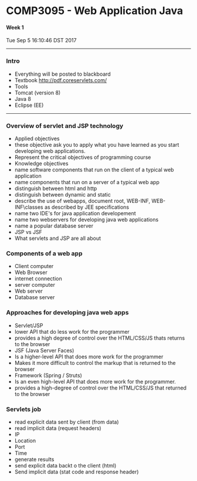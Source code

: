 # COMP3095 - Web Application Java
#### Week 1
Tue Sep  5 16:10:46 DST 2017

___

### Intro
- Everything will be posted to blackboard
- Textbook http://pdf.coreservlets.com/
- Tools
 - Tomcat (version 8)
 - Java 8
 - Eclipse (EE)


____

### Overview of servlet and JSP technology
- Applied objectives
 - these objective ask you to apply what you have learned as you start developing web applications.
 - Represent the critical objectives of programming course
- Knowledge objectives
 - name software components that run on the client of a typical web application
 - name components that run on a server of a typical web app
 - distinguish between html and http
 - distinguish between dynamic and static
 - describe the use of webapps, document root, WEB-INF, WEB-INF\classes as described by JEE specifications
 - name two IDE's for java application developement
 - name two webservers for developing java web applications
 - name a popular database server
 - JSP vs JSF
 - What servlets and JSP are all about
 
### Components of a web app
- Client computer
- Web Browser
- internet connection
- server computer
- Web server
- Database server 

### Approaches for developing java web apps
- Servlet/JSP
 - lower API that do less work for the programmer
 - provides a high degree of control over the HTML/CSS/JS thats returns to the browser
- JSF (Java Server Faces)
 - Is a higher-level API that does more work for the programmer
 - Makes it more difficult to control the markup that is returned to the browser
- Framework (Spring / Struts)
 - Is an even high-level API that does more work for the programmer.
 - provides a high-degree of control over the HTML/CSS/JS that returned to the browser


### Servlets job
- read explicit data sent by client (from data)
- read implicit data (request headers)
 - IP
 - Location
 - Port
 - Time
- generate results 
- send explicit data backt o the client (html)
- Send implicit data (stat code and response header)


